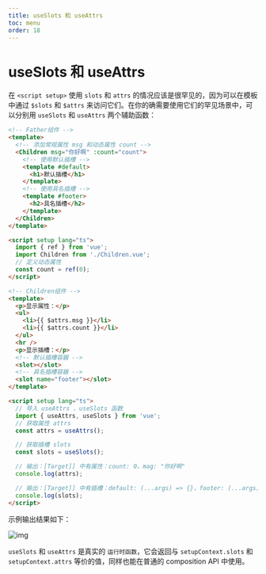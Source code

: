 ```yaml
---
title: useSlots 和 useAttrs
toc: menu
order: 18
---
```


<BackTop></BackTop>

# useSlots 和 useAttrs

在 `<script setup>` 使用 `slots` 和 `attrs` 的情况应该是很罕见的，因为可以在模板中通过 `$slots` 和 `$attrs` 来访问它们。在你的确需要使用它们的罕见场景中，可以分别用 `useSlots` 和 `useAttrs` 两个辅助函数：

```html
<!-- Father组件 -->
<template>
  <!-- 添加常规属性 msg 和动态属性 count -->
  <Children msg="你好啊" :count="count">
    <!-- 使用默认插槽 -->
    <template #default>
      <h1>默认插槽</h1>
    </template>
    <!-- 使用具名插槽 -->
    <template #footer>
      <h2>具名插槽</h2>
    </template>
  </Children>
</template>

<script setup lang="ts">
  import { ref } from 'vue';
  import Children from './Children.vue';
  // 定义动态属性
  const count = ref(0);
</script>
```

```html
<!-- Children组件 -->
<template>
  <p>显示属性：</p>
  <ul>
    <li>{{ $attrs.msg }}</li>
    <li>{{ $attrs.count }}</li>
  </ul>
  <hr />
  <p>显示插槽：</p>
  <!-- 默认插槽容器 -->
  <slot></slot>
  <!-- 具名插槽容器 -->
  <slot name="footer"></slot>
</template>

<script setup lang="ts">
  // 导入 useAttrs 、useSlots 函数
  import { useAttrs, useSlots } from 'vue';
  // 获取属性 attrs
  const attrs = useAttrs();

  // 获取插槽 slots
  const slots = useSlots();

  // 输出：[Target]] 中有属性：count: 0，mag: "你好啊"
  console.log(attrs);

  // 输出：[Target]] 中有插槽：default: (...args) => {}，footer: (...args) => {}
  console.log(slots);
</script>
```

示例输出结果如下：

![img](https://cdn.jsdelivr.net/gh/fy996icu/pics/img/useSlots%E5%92%8CuseAttrs.png)

`useSlots` 和 `useAttrs` 是真实的 `运行时函数`，它会返回与 `setupContext.slots` 和 `setupContext.attrs` 等价的值，同样也能在普通的 composition API 中使用。
